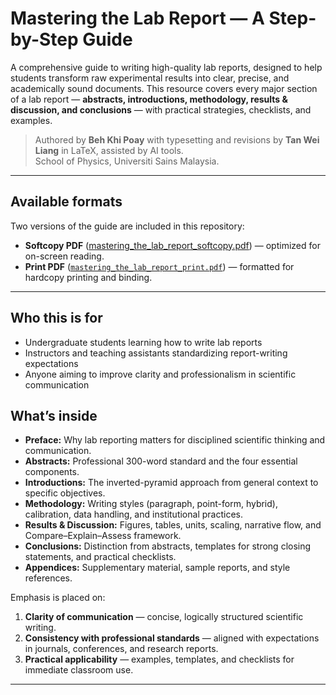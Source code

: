 # Mastering the Lab Report — A Step-by-Step Guide

A comprehensive guide to writing high-quality lab reports, designed to help students transform raw experimental results into clear, precise, and academically sound documents. This resource covers every major section of a lab report — **abstracts, introductions, methodology, results & discussion, and conclusions** — with practical strategies, checklists, and examples.  

> Authored by **Beh Khi Poay** with typesetting and revisions by **Tan Wei Liang** in LaTeX, assisted by AI tools.  
> School of Physics, Universiti Sains Malaysia.  

---
## Available formats
Two versions of the guide are included in this repository:  
- **Softcopy PDF** ([mastering_the_lab_report_softcopy.pdf](https://github.com/TWL03/Mastering-the-Lab-Report/blob/main/mastering_the_lab_report_softcopy.pdf)) — optimized for on-screen reading.  
- **Print PDF** ([`mastering_the_lab_report_print.pdf`](https://github.com/TWL03/Mastering-the-Lab-Report/blob/main/mastering_the_lab_report_print.pdf)) — formatted for hardcopy printing and binding.  

---
## Who this is for
- Undergraduate students learning how to write lab reports
- Instructors and teaching assistants standardizing report-writing expectations
- Anyone aiming to improve clarity and professionalism in scientific communication

## What’s inside
- **Preface:** Why lab reporting matters for disciplined scientific thinking and communication.  
- **Abstracts:** Professional 300-word standard and the four essential components.  
- **Introductions:** The inverted-pyramid approach from general context to specific objectives.  
- **Methodology:** Writing styles (paragraph, point-form, hybrid), calibration, data handling, and institutional practices.  
- **Results & Discussion:** Figures, tables, units, scaling, narrative flow, and Compare–Explain–Assess framework.  
- **Conclusions:** Distinction from abstracts, templates for strong closing statements, and practical checklists.  
- **Appendices:** Supplementary material, sample reports, and style references.  

Emphasis is placed on:  
1. **Clarity of communication** — concise, logically structured scientific writing.  
2. **Consistency with professional standards** — aligned with expectations in journals, conferences, and research reports.  
3. **Practical applicability** — examples, templates, and checklists for immediate classroom use.  

---

